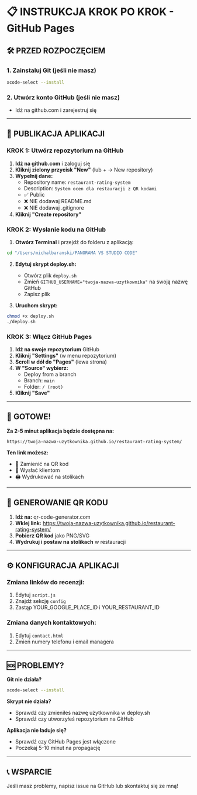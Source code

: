 # 📋 INSTRUKCJA KROK PO KROK - GitHub Pages

## 🛠️ PRZED ROZPOCZĘCIEM

### 1. Zainstaluj Git (jeśli nie masz)
```bash
xcode-select --install
```

### 2. Utwórz konto GitHub (jeśli nie masz)
- Idź na github.com i zarejestruj się

---

## 🚀 PUBLIKACJA APLIKACJI

### KROK 1: Utwórz repozytorium na GitHub

1. **Idź na github.com** i zaloguj się
2. **Kliknij zielony przycisk "New"** (lub + → New repository)
3. **Wypełnij dane:**
   - Repository name: `restaurant-rating-system`
   - Description: `System ocen dla restauracji z QR kodami`
   - ✅ Public
   - ❌ NIE dodawaj README.md
   - ❌ NIE dodawaj .gitignore
4. **Kliknij "Create repository"**

### KROK 2: Wysłanie kodu na GitHub

1. **Otwórz Terminal** i przejdź do folderu z aplikacją:
```bash
cd "/Users/michalbaranski/PANORAMA VS STUDIO CODE"
```

2. **Edytuj skrypt deploy.sh:**
   - Otwórz plik `deploy.sh`
   - Zmień `GITHUB_USERNAME="twoja-nazwa-uzytkownika"` na swoją nazwę GitHub
   - Zapisz plik

3. **Uruchom skrypt:**
```bash
chmod +x deploy.sh
./deploy.sh
```

### KROK 3: Włącz GitHub Pages

1. **Idź na swoje repozytorium** GitHub
2. **Kliknij "Settings"** (w menu repozytorium)
3. **Scroll w dół do "Pages"** (lewa strona)
4. **W "Source" wybierz:**
   - Deploy from a branch
   - Branch: `main`
   - Folder: `/ (root)`
5. **Kliknij "Save"**

---

## 🎉 GOTOWE!

**Za 2-5 minut aplikacja będzie dostępna na:**
```
https://twoja-nazwa-uzytkownika.github.io/restaurant-rating-system/
```

**Ten link możesz:**
- 📱 Zamienić na QR kod
- 📧 Wysłać klientom
- 🖨️ Wydrukować na stolikach

---

## 📱 GENEROWANIE QR KODU

1. **Idź na:** qr-code-generator.com
2. **Wklej link:** https://twoja-nazwa-uzytkownika.github.io/restaurant-rating-system/
3. **Pobierz QR kod** jako PNG/SVG
4. **Wydrukuj i postaw na stolikach** w restauracji

---

## ⚙️ KONFIGURACJA APLIKACJI

### Zmiana linków do recenzji:
1. Edytuj `script.js`
2. Znajdź sekcję `config`
3. Zastąp YOUR_GOOGLE_PLACE_ID i YOUR_RESTAURANT_ID

### Zmiana danych kontaktowych:
1. Edytuj `contact.html`
2. Zmień numery telefonu i email managera

---

## 🆘 PROBLEMY?

**Git nie działa?**
```bash
xcode-select --install
```

**Skrypt nie działa?**
- Sprawdź czy zmieniłeś nazwę użytkownika w deploy.sh
- Sprawdź czy utworzyłeś repozytorium na GitHub

**Aplikacja nie ładuje się?**
- Sprawdź czy GitHub Pages jest włączone
- Poczekaj 5-10 minut na propagację

---

## 📞 WSPARCIE

Jeśli masz problemy, napisz issue na GitHub lub skontaktuj się ze mną!